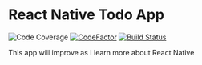 # React Native Todo App

![Code Coverage](https://img.shields.io/codecov/c/github/wasd0109/todo-rn/master?style=flat-square)
[![CodeFactor](https://www.codefactor.io/repository/github/wasd0109/todo-rn/badge)](https://www.codefactor.io/repository/github/wasd0109/todo-rn)
[![Build Status](https://travis-ci.com/wasd0109/todo-rn.svg?branch=main)](https://travis-ci.com/wasd0109/todo-rn)

This app will improve as I learn more about React Native
